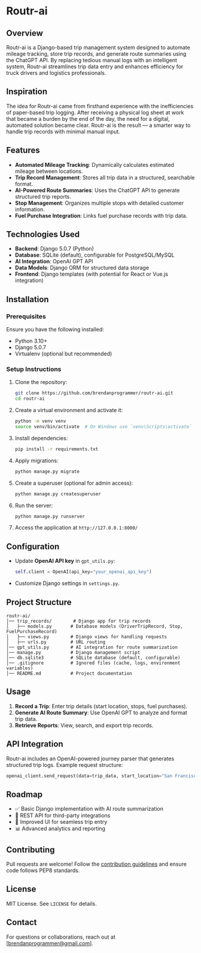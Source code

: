 # Routr-ai

## Overview

Routr-ai is a Django-based trip management system designed to automate mileage tracking, store trip records, and generate route summaries using the ChatGPT API. By replacing tedious manual logs with an intelligent system, Routr-ai streamlines trip data entry and enhances efficiency for truck drivers and logistics professionals.

## Inspiration

The idea for Routr-ai came from firsthand experience with the inefficiencies of paper-based trip logging. After receiving a physical log sheet at work that became a burden by the end of the day, the need for a digital, automated solution became clear. Routr-ai is the result — a smarter way to handle trip records with minimal manual input.

## Features

- **Automated Mileage Tracking**: Dynamically calculates estimated mileage between locations.
- **Trip Record Management**: Stores all trip data in a structured, searchable format.
- **AI-Powered Route Summaries**: Uses the ChatGPT API to generate structured trip reports.
- **Stop Management**: Organizes multiple stops with detailed customer information.
- **Fuel Purchase Integration**: Links fuel purchase records with trip data.

## Technologies Used

- **Backend**: Django 5.0.7 (Python)
- **Database**: SQLite (default), configurable for PostgreSQL/MySQL
- **AI Integration**: OpenAI GPT API
- **Data Models**: Django ORM for structured data storage
- **Frontend**: Django templates (with potential for React or Vue.js integration)

## Installation

### Prerequisites

Ensure you have the following installed:

- Python 3.10+
- Django 5.0.7
- Virtualenv (optional but recommended)

### Setup Instructions

1. Clone the repository:
   ```sh
   git clone https://github.com/brendanprogrammer/routr-ai.git
   cd routr-ai
   ```
2. Create a virtual environment and activate it:
   ```sh
   python -m venv venv
   source venv/bin/activate  # On Windows use `venv\Scripts\activate`
   ```
3. Install dependencies:
   ```sh
   pip install -r requirements.txt
   ```
4. Apply migrations:
   ```sh
   python manage.py migrate
   ```
5. Create a superuser (optional for admin access):
   ```sh
   python manage.py createsuperuser
   ```
6. Run the server:
   ```sh
   python manage.py runserver
   ```
7. Access the application at `http://127.0.0.1:8000/`

## Configuration

- Update **OpenAI API key** in `gpt_utils.py`:
  ```python
  self.client = OpenAI(api_key="your_openai_api_key")
  ```
- Customize Django settings in `settings.py`.

## Project Structure

```
routr-ai/
│── trip_records/        # Django app for trip records
│   ├── models.py       # Database models (DriverTripRecord, Stop, FuelPurchaseRecord)
│   ├── views.py        # Django views for handling requests
│   ├── urls.py         # URL routing
│── gpt_utils.py        # AI integration for route summarization
│── manage.py           # Django management script
│── db.sqlite3          # SQLite database (default, configurable)
│── .gitignore          # Ignored files (cache, logs, environment variables)
│── README.md           # Project documentation
```

## Usage

1. **Record a Trip**: Enter trip details (start location, stops, fuel purchases).
2. **Generate AI Route Summary**: Use OpenAI GPT to analyze and format trip data.
3. **Retrieve Reports**: View, search, and export trip records.

## API Integration

Routr-ai includes an OpenAI-powered journey parser that generates structured trip logs. Example request structure:

```python
openai_client.send_request(data=trip_data, start_location="San Francisco", ending_location="Los Angeles")
```

## Roadmap

- ✅ Basic Django implementation with AI route summarization
- 🚧 REST API for third-party integrations
- 🎨 Improved UI for seamless trip entry
- 📊 Advanced analytics and reporting

## Contributing

Pull requests are welcome! Follow the [contribution guidelines](CONTRIBUTING.md) and ensure code follows PEP8 standards.

## License

MIT License. See `LICENSE` for details.

## Contact

For questions or collaborations, reach out at [brendanprogrammer@gmail.com].
